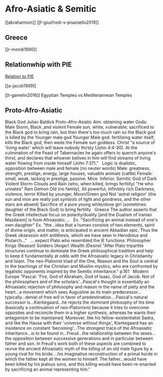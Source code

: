 # Afro-Asiatic & Semitic

[[abrahamism]]
[[f-giusfredi-v-pisaniello2019]]


## Greece
[[r-mondi1990]]

## Relationwhip with PIE
[Relation to PIE](http://loanwords.prehistoricmap.com/semitic-interface/)

[[a-jacob1999]]


[[t-gamelin2016]] Egyptian Temples vs Mediterannean Temples


## Proto-Afro-Asiatic
Black God
Julian Baldick
Proto-Afro-Asiatic
Aim: obtaining water
Gods:
Male Storm, Black ,and violent
Female sun, white, vulnerable; sacrificed to the Black god to bring rain, but then there's too much rain so the Black god is killed by the Younger male god
Younger Male god: fertilizing water itself, kills the Black god, then weds the Female sun goddess.
Christ "a source of 'living water' which will leave nobody thirsty (John 4:4-30). At the culmination of the Feast of Tabernacles he again offers to quench anyone's thirst, and declares that whoever belives in him will find streams of living water flowing from inside himself (John 7:37)."
 
Logic is dualistic, opposition between male and female (no neuter words)
Male: greatness, strength, prestige, energy, large houses, valuable animals (cattle)
Female: small, weak, lacking in prestige, passive. Mice. Inferior.
Semitic
God of Dark Violent Storm-Clouds and Rain (who, when killed, brings fertility)
"He who urinates" Rain Demon
Old (no family), All powerful, Infinitely rich 
Darkness, violence, terror
Killed by younger, Moon/Green god
Not 'astral religion' (the sun and mon are really just symbols of light and goodness, and the other stars are absent) 
Sacrifice of a pure young white/dove girl (sometimes daughter of the Black God) to bring fertility
 
Greece
The author asserts that the Greek intellectual focus on polarity/duality [and the Dualism of Iranian Mazdaism] is from Afroasiatic…. 
 
Ex. "Sacrificing an animal instead of one's own daughter"
Ex. "the…idea that a human consists of two elements, spirit of divine origin, and matter, is anticipated in ancient Akkadian epic. Thus the Greek obsession with antithesis, which we have seen in Herodotus and Plutarch…"
 
….expect Plato who resembled the IE functions:
Philosopher Kings (Reason)
Soldiers (Anger)
Wealth (Desire)
"After Plato tripartite structures continue to dominate the Greek philosophical tradition and help to keep it fundamentally at odds with the Afroasiatic legacy in Christianity and Islam. The neo-Platonist triad of the One, Reason and the Soul is central to the teachings of the Christian and Muslim mystics, who are confronted by legalistic opponents inspired by the Semitic inheritance." p.161
 
Modern Europe
"Pascal: 'Fire, God of Abraham, God of Isaac, God of Jacob. Not of the philosophers and of the scholars'…Pascal's thought is essentially an Afroasiatic rejection of philosophy and reason in the name of piety and the heart…a movement which sees Augustine as its main predecessor…typically…denial of free will in favor of predestination….Pascal's natural successor is…Kierkegaard…he rejects the dominant philosophy of his time (basically a continuation of neo-Platonism) because it tries to overcome opposites and reconcile them in a higher synthesis, whereas he wants their antagonism to be maintained. Moreover, like his fellow-existentialist Sadra, and like the Hausa with their 'universe without things', Kierkegaard has an insistence on constant 'becoming'…The strongest trace of the Afroasiatic inheritance…is to be found in…Freud…the relationship between the sexes…the opposition between successive generations and in particular between father and son. In Freud's work both of these aspects are combined to revive the ancient Afroasiatic myth of the killing of an old male figure by a young rival for his bride….his imaginative reconstruction of a primal horde in which the father kept all the women to himself. The father…would have been killed by his jealous sons, and this killing would have been re-enacted by sacrificing an animal representing him."
